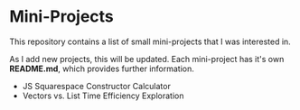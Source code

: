 # Mini-Projects

This repository contains a list of small mini-projects that I was interested in. 

As I add new projects, this will be updated. Each mini-project has it's own **README.md**, which provides further information.

- JS Squarespace Constructor Calculator
- Vectors vs. List Time Efficiency Exploration